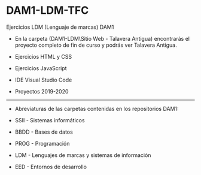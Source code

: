 # DAM1-LDM-TFC
Ejercicios LDM (Lenguaje de marcas) DAM1

* En la carpeta (DAM1-LDM\Sitio Web - Talavera Antigua) encontrarás el proyecto completo de fin de curso y podrás ver Talavera Antigua.
* Ejercicios HTML y CSS
* Ejercicios JavaScript
* IDE Visual Studio Code

* Proyectos 2019-2020
*******************************************************************
* Abreviaturas de las carpetas contenidas en los repositorios DAM1:

* SSII - Sistemas informáticos
* BBDD - Bases de datos
* PROG - Programación
* LDM - Lenguajes de marcas y sistemas de información
* EED - Entornos de desarrollo